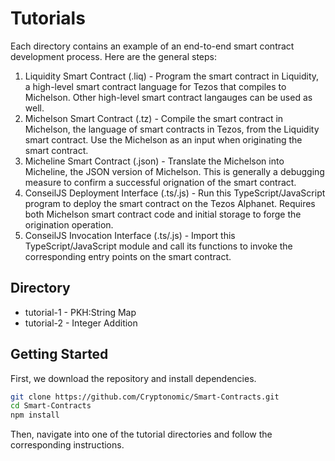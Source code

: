 # Tutorials
Each directory contains an example of an end-to-end smart contract development process. Here are the general steps:
1. Liquidity Smart Contract (.liq) - Program the smart contract in Liquidity, a high-level smart contract language for Tezos that compiles to Michelson. Other high-level smart contract langauges can be used as well.
2. Michelson Smart Contract (.tz) - Compile the smart contract in Michelson, the language of smart contracts in Tezos, from the Liquidity smart contract. Use the Michelson as an input when originating the smart contract.
3. Micheline Smart Contract (.json) - Translate the Michelson into Micheline, the JSON version of Michelson. This is generally a debugging measure to confirm a successful orignation of the smart contract.
4. ConseilJS Deployment Interface (.ts/.js) - Run this TypeScript/JavaScript program to deploy the smart contract on the Tezos Alphanet. Requires both Michelson smart contract code and initial storage to forge the origination operation.
5. ConseilJS Invocation Interface (.ts/.js) - Import this TypeScript/JavaScript module and call its functions to invoke the corresponding entry points on the smart contract.

## Directory
* tutorial-1 - PKH:String Map
* tutorial-2 - Integer Addition

## Getting Started
First, we download the repository and install dependencies.
```bash
git clone https://github.com/Cryptonomic/Smart-Contracts.git
cd Smart-Contracts
npm install
```

Then, navigate into one of the tutorial directories and follow the corresponding instructions.